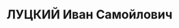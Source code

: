 ---
title: ЛУЦКИЙ Иван Самойлович
description: 'Род. в 1898, г. Сквирин.

  Приговор: 28.12.1937 – ВМН'
---